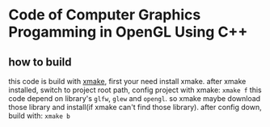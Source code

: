 # Code of Computer Graphics Progamming in OpenGL Using C++

## how to build
this code is build with [xmake](https://xmake.io/#/guide/installation "xmake"), first your need install xmake.
after xmake installed, switch to project root path, config project with xmake:
`xmake f`
this code depend on library's `glfw`, `glew` and `opengl`. so xmake maybe download those library and install(if xmake can't find those library).
after config down, build with:
`xmake b`
